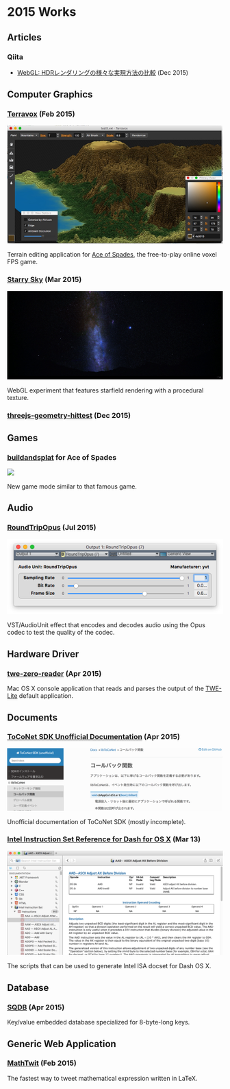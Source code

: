 2015 Works
==========

Articles
--------

### Qiita

- [WebGL: HDRレンダリングの様々な実現方法の比較](http://qiita.com/YVT/items/4e7661586a6dca7e55dc) (Dec 2015)

Computer Graphics
-----------------

### [Terravox](https://github.com/yvt/terravox) (Feb 2015)

![](../images/terravox.jpg)

Terrain editing application for [Ace of Spades](http://buildandshoot.com/), the free-to-play online voxel FPS game.

### [Starry Sky](https://yvt.jp/starry-sky/) (Mar 2015)

![](../images/starry-sky.jpg)

WebGL experiment that features starfield rendering with a procedural texture.

### [threejs-geometry-hittest](https://github.com/yvt/threejs-geometry-hittest) (Dec 2015)


Games
-----

### [buildandsplat](http://aloha.pk/index.php?topic=7490.0) for Ace of Spades

![](http://i.imgur.com/r82RIns.png)

New game mode similar to that famous game.


Audio
-----

### [RoundTripOpus](https://github.com/yvt/RoundTripOpus) (Jul 2015)

![](../images/roundtripopus.png)

VST/AudioUnit effect that encodes and decodes audio using the Opus codec to test the quality of the codec.


Hardware Driver
---------------

### [twe-zero-reader](https://github.com/yvt/twe-zero-reader) (Apr 2015)

Mac OS X console application that reads and parses the output of the [TWE-Lite](http://mono-wireless.com/jp/products/TWE-001Lite.html) default application.


Documents
---------

### [ToCoNet SDK Unofficial Documentation](http://toconet-unofficial.readthedocs.org/) (Apr 2015)

![](../images/toconet.png)

Unofficial documentation of ToCoNet SDK (mostly incomplete).


### [Intel Instruction Set Reference for Dash for OS X](https://github.com/yvt/dash-intel-isa) (Mar 13)

![](../images/intel-isa.jpg)

The scripts that can be used to generate Intel ISA docset for Dash OS X.


Database
--------

### [SQDB](https://github.com/yvt/sqdb) (Apr 2015)

Key/value embedded database specialized for 8-byte-long keys.


Generic Web Application
-----------------------

### [MathTwit](https://yvt.jp/mathtwit/) (Feb 2015)

The fastest way to tweet mathematical expression written in LaTeX. 


